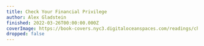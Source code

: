 ```yaml
---
title: Check Your Financial Privilege
author: Alex Gladstein
finished: 2022-03-26T00:00:00.000Z
coverImage: https://book-covers.nyc3.digitaloceanspaces.com/readings/check-your-financial-privilege-01.jpg
dropped: false
---
```


